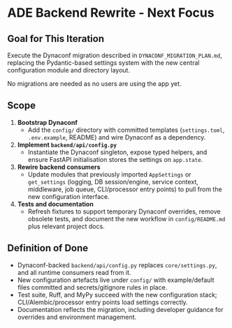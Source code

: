 # ADE Backend Rewrite - Next Focus

## Goal for This Iteration
Execute the Dynaconf migration described in `DYNACONF_MIGRATION_PLAN.md`, replacing the Pydantic-based settings system with the new central configuration module and directory layout.

No migrations are needed as no users are using the app yet.

## Scope
1. **Bootstrap Dynaconf**
   - Add the `config/` directory with committed templates (`settings.toml`, `.env.example`, README) and wire Dynaconf as a dependency.
2. **Implement `backend/api/config.py`**
   - Instantiate the Dynaconf singleton, expose typed helpers, and ensure FastAPI initialisation stores the settings on `app.state`.
3. **Rewire backend consumers**
   - Update modules that previously imported `AppSettings` or `get_settings` (logging, DB session/engine, service context, middleware, job queue, CLI/processor entry points) to pull from the new configuration interface.
4. **Tests and documentation**
   - Refresh fixtures to support temporary Dynaconf overrides, remove obsolete tests, and document the new workflow in `config/README.md` plus relevant project docs.

## Definition of Done
- Dynaconf-backed `backend/api/config.py` replaces `core/settings.py`, and all runtime consumers read from it.
- New configuration artefacts live under `config/` with example/default files committed and secrets/gitignore rules in place.
- Test suite, Ruff, and MyPy succeed with the new configuration stack; CLI/Alembic/processor entry points load settings correctly.
- Documentation reflects the migration, including developer guidance for overrides and environment management.
